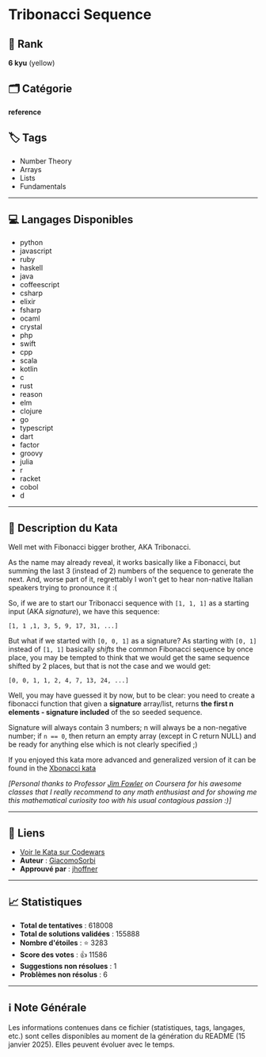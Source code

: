 # Tribonacci Sequence

## 🏅 Rank
**6 kyu** (yellow)

## 🗂️ Catégorie
**reference**

## 🏷️ Tags
- Number Theory
- Arrays
- Lists
- Fundamentals

---

## 💻 Langages Disponibles
- python
- javascript
- ruby
- haskell
- java
- coffeescript
- csharp
- elixir
- fsharp
- ocaml
- crystal
- php
- swift
- cpp
- scala
- kotlin
- c
- rust
- reason
- elm
- clojure
- go
- typescript
- dart
- factor
- groovy
- julia
- r
- racket
- cobol
- d

---

## 📜 Description du Kata

Well met with Fibonacci bigger brother, AKA Tribonacci.

As the name may already reveal, it works basically like a Fibonacci, but summing the last 3 (instead of 2) numbers of the sequence to generate the next. And, worse part of it, regrettably I won't get to hear non-native Italian speakers trying to pronounce it :(

So, if we are to start our Tribonacci sequence with `[1, 1, 1]` as a starting input (AKA *signature*), we have this sequence:

```
[1, 1 ,1, 3, 5, 9, 17, 31, ...]
```

But what if we started with `[0, 0, 1]` as a signature? As starting with `[0, 1]` instead of `[1, 1]` basically *shifts* the common Fibonacci sequence by once place, you may be tempted to think that we would get the same sequence shifted by 2 places, but that is not the case and we would get:

```
[0, 0, 1, 1, 2, 4, 7, 13, 24, ...]
```

Well, you may have guessed it by now, but to be clear: you need to create a fibonacci function that given a **signature** array/list, returns **the first n elements - signature included** of the so seeded sequence.

Signature will always contain 3 numbers; n will always be a non-negative number; if `n == 0`, then return an empty array (except in C return NULL) and be ready for anything else which is not clearly specified ;)

If you enjoyed this kata more advanced and generalized version of it can be found in the <a href="http://www.codewars.com/kata/fibonacci-tribonacci-and-friends"  target="_blank" title="Xbonacci sequence">Xbonacci kata</a>

*[Personal thanks to Professor <a href="https://www.coursera.org/instructor/jimfowler" target="_blank" title="Jim Fowler">Jim Fowler</a> on Coursera for his awesome classes that I really recommend to any math enthusiast and for showing me this mathematical curiosity too with his usual contagious passion :)]*

---

## 🔗 Liens
- [Voir le Kata sur Codewars](https://www.codewars.com/kata/556deca17c58da83c00002db)
- **Auteur** : [GiacomoSorbi](https://www.codewars.com/users/GiacomoSorbi)
- **Approuvé par** : [jhoffner](https://www.codewars.com/users/jhoffner)

---

## 📈 Statistiques
- **Total de tentatives** : 618008
- **Total de solutions validées** : 155888
- **Nombre d'étoiles** : ⭐ 3283
- **Score des votes** : 👍 11586
- **Suggestions non résolues** : 1
- **Problèmes non résolus** : 6

---

## ℹ️ Note Générale
Les informations contenues dans ce fichier (statistiques, tags, langages, etc.) sont celles disponibles au moment de la génération du README (15 janvier 2025). Elles peuvent évoluer avec le temps.
